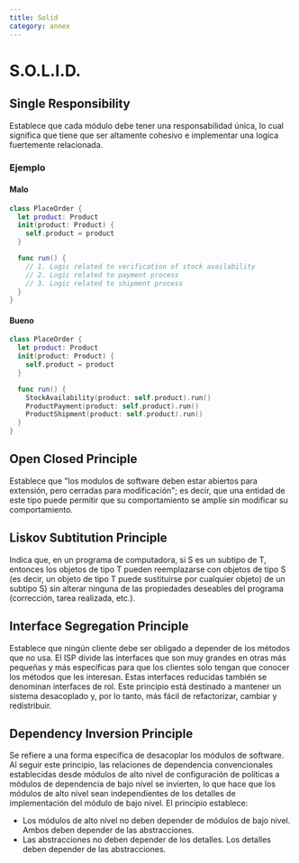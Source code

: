 ```yaml
---
title: Solid
category: annex
---
```

# S.O.L.I.D.

## Single Responsibility

Establece que cada módulo debe tener una responsabilidad única, lo cual significa que tiene que ser altamente cohesivo e implementar una logica fuertemente relacionada.

### Ejemplo

#### Malo
```swift
class PlaceOrder {
  let product: Product
  init(product: Product) {
    self.product = product
  }

  func run() {
    // 1. Logic related to verification of stock availability
    // 2. Logic related to payment process
    // 3. Logic related to shipment process
  }
}
 ```

#### Bueno

```swift
class PlaceOrder {
  let product: Product
  init(product: Product) {
    self.product = product
  }

  func run() {
    StockAvailability(product: self.product).run()
    ProductPayment(product: self.product).run()
    ProductShipment(product: self.product).run()
  }
}
```

## Open Closed Principle

Establece que "los modulos de software deben estar abiertos para extensión, pero cerradas para modificación"; es decir, que una entidad de este tipo puede permitir que su comportamiento se amplíe sin modificar su comportamiento.

## Liskov Subtitution Principle

Indica que, en un programa de computadora, si S es un subtipo de T, entonces los objetos de tipo T pueden reemplazarse con objetos de tipo S (es decir, un objeto de tipo T puede sustituirse por cualquier objeto) de un subtipo S) sin alterar ninguna de las propiedades deseables del programa (corrección, tarea realizada, etc.).

## Interface Segregation Principle

Establece que ningún cliente debe ser obligado a depender de los métodos que no usa. El ISP divide las interfaces que son muy grandes en otras más pequeñas y más específicas para que los clientes solo tengan que conocer los métodos que les interesan. Estas interfaces reducidas también se denominan interfaces de rol. Este principio está destinado a mantener un sistema desacoplado y, por lo tanto, más fácil de refactorizar, cambiar y redistribuir.

## Dependency Inversion Principle

Se refiere a una forma específica de desacoplar los módulos de software. Al seguir este principio, las relaciones de dependencia convencionales establecidas desde módulos de alto nivel de configuración de políticas a módulos de dependencia de bajo nivel se invierten, lo que hace que los módulos de alto nivel sean independientes de los detalles de implementación del módulo de bajo nivel. El principio establece:

  - Los módulos de alto nivel no deben depender de módulos de bajo nivel. Ambos deben depender de las abstracciones.
  - Las abstracciones no deben depender de los detalles. Los detalles deben depender de las abstracciones.
